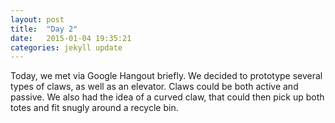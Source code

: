 ```yaml
---
layout: post
title:  "Day 2"
date:   2015-01-04 19:35:21
categories: jekyll update
---
```

Today, we met via Google Hangout briefly. We decided to prototype several types
of claws, as well as an elevator. Claws could be both active and passive. We
also had the idea of a curved claw, that could then pick up both totes and fit
snugly around a recycle bin.
